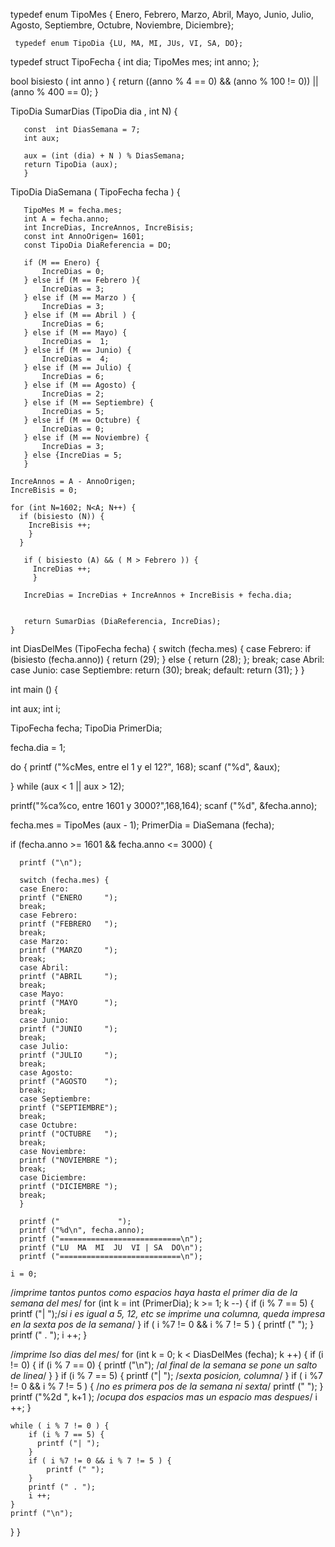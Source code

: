 
  typedef enum TipoMes {
	 Enero, Febrero, Marzo, Abril, Mayo, Junio, Julio, Agosto,
	 Septiembre, Octubre, Noviembre, Diciembre};

	 typedef enum TipoDia {LU, MA, MI, JUs, VI, SA, DO};

  typedef struct TipoFecha {
	  int dia;
	  TipoMes mes;
	  int anno;
  };

  bool bisiesto ( int anno ) {
	  return ((anno % 4 == 0) && (anno % 100 != 0)) || (anno % 400 == 0);
  }



   TipoDia SumarDias (TipoDia dia , int N) {

	   const  int DiasSemana = 7;
	   int aux;

	   aux = (int (dia) + N ) % DiasSemana;
	   return TipoDia (aux);
	   }


   TipoDia DiaSemana ( TipoFecha fecha ) {

	   TipoMes M = fecha.mes;
	   int A = fecha.anno;
	   int IncreDias, IncreAnnos, IncreBisis;
	   const int AnnoOrigen= 1601;
	   const TipoDia DiaReferencia = DO;

	   if (M == Enero) {
		   IncreDias = 0;
	   } else if (M == Febrero ){
		   IncreDias = 3;
	   } else if (M == Marzo ) {
		   IncreDias = 3;
	   } else if (M == Abril ) {
		   IncreDias = 6;
	   } else if (M == Mayo) {
		   IncreDias = 	1;
	   } else if (M == Junio) {
		   IncreDias =  4;
	   } else if (M == Julio) {
		   IncreDias = 6;
	   } else if (M == Agosto) {
		   IncreDias = 2;
	   } else if (M == Septiembre) {
		   IncreDias = 5;
	   } else if (M == Octubre) {
		   IncreDias = 0;
	   } else if (M == Noviembre) {
		   IncreDias = 3;
	   } else {IncreDias = 5;
	   }

    IncreAnnos = A - AnnoOrigen;
    IncreBisis = 0;

    for (int N=1602; N<A; N++) {
      if (bisiesto (N)) {
        IncreBisis ++;
        }
      }

       if ( bisiesto (A) && ( M > Febrero )) {
         IncreDias ++;
         }

       IncreDias = IncreDias + IncreAnnos + IncreBisis + fecha.dia;


       return SumarDias (DiaReferencia, IncreDias);
    }



   int DiasDelMes (TipoFecha fecha) {
     switch (fecha.mes) {
       case Febrero:
          if (bisiesto (fecha.anno)) {
            return (29);
          } else { return (28);
          };
          break;
        case Abril:
        case Junio:
        case Septiembre:
          return (30);
          break;
        default:
          return (31);
       }
     }


int main () {

  int aux;
  int i;

  TipoFecha fecha;
  TipoDia PrimerDia;

  fecha.dia = 1;

  do {
	  printf ("%cMes, entre el 1 y el 12?", 168);
	  scanf ("%d", &aux);

  } while (aux < 1 || aux > 12);

 printf("%ca%co, entre 1601 y 3000?",168,164);
  scanf ("%d", &fecha.anno);

  fecha.mes = TipoMes (aux - 1);
  PrimerDia = DiaSemana (fecha);


  if (fecha.anno >= 1601 && fecha.anno <= 3000) {

	  printf ("\n");

	  switch (fecha.mes) {
	  case Enero:
	  printf ("ENERO     ");
	  break;
	  case Febrero:
	  printf ("FEBRERO   ");
	  break;
	  case Marzo:
	  printf ("MARZO     ");
	  break;
	  case Abril:
	  printf ("ABRIL     ");
	  break;
	  case Mayo:
	  printf ("MAYO      ");
	  break;
	  case Junio:
	  printf ("JUNIO     ");
	  break;
	  case Julio:
	  printf ("JULIO     ");
	  break;
	  case Agosto:
	  printf ("AGOSTO    ");
	  break;
	  case Septiembre:
	  printf ("SEPTIEMBRE");
	  break;
	  case Octubre:
	  printf ("OCTUBRE   ");
	  break;
	  case Noviembre:
	  printf ("NOVIEMBRE ");
	  break;
	  case Diciembre:
	  printf ("DICIEMBRE ");
	  break;
	  }

	  printf ("             ");
	  printf ("%d\n", fecha.anno);
	  printf ("===========================\n");
	  printf ("LU  MA  MI  JU  VI | SA  DO\n");
	  printf ("===========================\n");

	i = 0;


/*imprime tantos puntos como espacios haya hasta el primer dia de la semana del mes*/
	for (int k = int (PrimerDia); k >= 1; k --) {
		if (i % 7 == 5) {
			printf ("| ");/*si i es igual a 5, 12, etc se imprime una columna, queda impresa en la sexta pos de la semana*/
		}
		if ( i %7 != 0 && i % 7 != 5 ) {
		printf (" ");
		}
		printf (" . ");
		i ++;
	}

/*imprime lso dias del mes*/
	for (int k = 0; k < DiasDelMes (fecha); k ++) {
	  if (i != 0) {
		  if (i % 7 == 0) {
			  printf ("\n"); /*al final de la semana se pone un salto de linea*/
		  }
	  }
	   if (i % 7 == 5) {
		  printf ("| "); /*sexta posicion, columna*/
	  }
	  if ( i %7 != 0 && i % 7 != 5 ) { /*no es primera pos de la semana ni sexta*/
		printf (" ");
	  }
	  printf ("%2d ", k+1 ); /*ocupa dos espacios mas un espacio mas despues*/
	  i ++;
	}

	while ( i % 7 != 0 ) {
		if (i % 7 == 5) {
		  printf ("| ");
		}
		if ( i %7 != 0 && i % 7 != 5 ) {
			printf (" ");
		}
		printf (" . ");
		i ++;
	}
	printf ("\n");
  }
}
